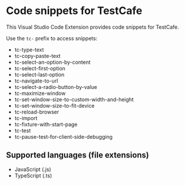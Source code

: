 # Code snippets for TestCafe

This Visual Studio Code Extension provides code snippets for TestCafe.

Use the `tc-` prefix to access snippets:

- tc-type-text
- tc-copy-paste-text
- tc-select-an-option-by-content
- tc-select-first-option
- tc-select-last-option
- tc-navigate-to-url
- tc-select-a-radio-button-by-value
- tc-maximize-window
- tc-set-window-size-to-custom-width-and-height
- tc-set-window-size-to-fit-device
- tc-reload-browser
- tc-import
- tc-fixture-with-start-page
- tc-test
- tc-pause-test-for-client-side-debugging

## Supported languages (file extensions)

* JavaScript (.js)
* TypeScript (.ts)


